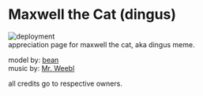 # Maxwell the Cat (dingus)  

![deployment](https://github.com/r3dacted42/maxwell/workflows/CI/CD/badge.svg)  
appreciation page for maxwell the cat, aka dingus meme.  

model by: [bean](https://steamcommunity.com/sharedfiles/filedetails/?id=2874462324)  
music by: [Mr. Weebl](https://youtu.be/3W-EkANZX8g)  

all credits go to respective owners.
